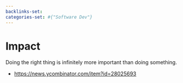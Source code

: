 ```yaml
---
backlinks-set: 
categories-set: #{"Software Dev"}
---
```

# Impact

Doing the right thing is infinitely more important than doing something.

 - https://news.ycombinator.com/item?id=28025693